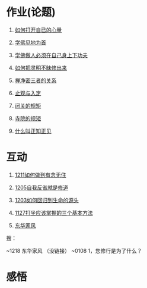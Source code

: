 # 作业(论题)


1. [如何打开自已的心量](https://github.com/donghuachan/chanxiuban/blob/master/%E4%BD%9C%E4%B8%9A/11%E6%9C%88/20191118%E5%A6%82%E4%BD%95%E6%89%93%E5%BC%80%E8%87%AA%E5%B7%B1%E7%9A%84%E5%BF%83%E9%87%8F_.md)


7. [学佛见地为首](https://github.com/donghuachan/chanxiuban/blob/master/%E4%BD%9C%E4%B8%9A/11%E6%9C%88/20191123%E5%AD%A6%E4%BD%9B%E8%A7%81%E5%9C%B0%E4%B8%BA%E9%A6%96%E4%BD%9C%E4%B8%9A.md)


1. [学佛做人必须在自己身上下功夫](https://github.com/donghuachan/chanxiuban/blob/master/%E4%BD%9C%E4%B8%9A/11%E6%9C%88/20191125.%E5%AD%A6%E4%BD%9B%E5%81%9A%E4%BA%BA%E5%BF%85%E9%A1%BB%E5%9C%A8%E8%87%AA%E5%B7%B1%E8%BA%AB%E4%B8%8A%E4%B8%8B%E5%8A%9F%E5%A4%AB.md)


2. [如何把灵明不昧修出来](https://github.com/donghuachan/chanxiuban/blob/master/%E4%BD%9C%E4%B8%9A/11%E6%9C%88/20191128.%E5%A6%82%E4%BD%95%E6%8A%8A%E7%81%B5%E6%98%8E%E4%B8%8D%E6%98%A7%E4%BF%AE%E5%87%BA%E6%9D%A5.md)

3. [禅净密三者的关系](https://github.com/donghuachan/chanxiuban/blob/master/%E4%BD%9C%E4%B8%9A/11%E6%9C%88/20191202.%E7%A6%85%E5%87%80%E5%AF%86%E4%B8%89%E8%80%85%E7%9A%84%E5%85%B3%E7%B3%BB.md)

4. [止观与入定](https://github.com/donghuachan/chanxiuban/blob/master/%E4%BD%9C%E4%B8%9A/11%E6%9C%88/20191204.%E6%AD%A2%E8%A7%82%E4%B8%8E%E5%85%A5%E5%AE%9A.md)

5. [闭关的规矩](https://github.com/donghuachan/chanxiuban/blob/master/%E4%BD%9C%E4%B8%9A/11%E6%9C%88/20191212%20%E9%97%AD%E5%85%B3%E7%9A%84%E8%A7%84%E7%9F%A9.md)

8. [寺院的规矩](https://github.com/donghuachan/chanxiuban/blob/master/%E4%BD%9C%E4%B8%9A/11%E6%9C%88/20200102%E5%AF%BA%E9%99%A2%E7%9A%84%E8%A7%84%E7%9F%A9(%E4%BD%9C%E4%B8%9A).md)

9. [什么叫正知正见](https://github.com/donghuachan/chanxiuban/blob/master/%E4%BD%9C%E4%B8%9A/11%E6%9C%88/20200228%E4%BB%80%E4%B9%88%E5%8F%AB%E6%AD%A3%E7%9F%A5%E6%AD%A3%E8%A7%81.md)





# 互动

1. [1211如何做到有念无住](https://github.com/donghuachan/chanxiuban/blob/master/%E4%BD%9C%E4%B8%9A/11%E6%9C%88/20191211.md)

2. [1205自我反省就是修道](https://github.com/donghuachan/chanxiuban/blob/master/%E4%BD%9C%E4%B8%9A/11%E6%9C%88/20191205.%E8%87%AA%E6%88%91%E5%8F%8D%E7%9C%81%E5%B0%B1%E6%98%AF%E4%BF%AE%E9%81%93.md)

3. [1203如何回归到生命的源头](https://github.com/donghuachan/chanxiuban/blob/master/%E4%BD%9C%E4%B8%9A/11%E6%9C%88/20191203.%E5%A6%82%E4%BD%95%E5%9B%9E%E5%BD%92%E5%88%B0%E7%94%9F%E5%91%BD%E7%9A%84%E6%BA%90%E5%A4%B4.md)

4. [1127打坐应该掌握的三个基本方法](https://github.com/donghuachan/chanxiuban/blob/master/%E4%BD%9C%E4%B8%9A/11%E6%9C%88/20191127%E6%89%93%E5%9D%90%E5%BA%94%E8%AF%A5%E6%8E%8C%E6%8F%A1%E7%9A%84%E4%B8%89%E4%B8%AA%E5%9F%BA%E6%9C%AC%E6%96%B9%E6%B3%95.md)

5. [东华家风](https://github.com/donghuachan/chanxiuban/blob/master/%E4%BD%9C%E4%B8%9A/11%E6%9C%88/20191218%E4%B8%9C%E5%8D%8E%E5%AE%B6%E9%A3%8E%5B%E4%BA%92%E5%8A%A8%5D.md)

搜：

~1218 东华家风 （没链接）
~0108 1，您修行是为了什么？


# 感悟
